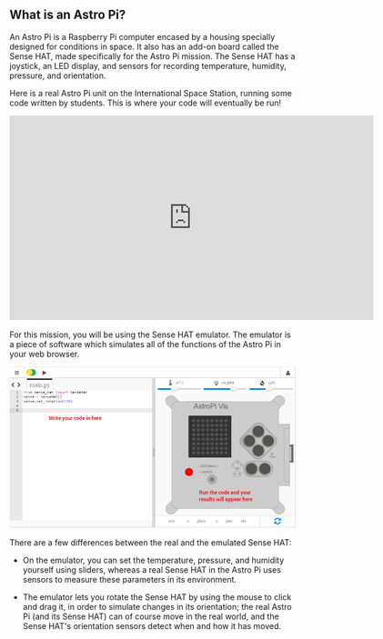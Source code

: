 ## What is an Astro Pi?

An Astro Pi is a Raspberry Pi computer encased by a housing specially designed for conditions in space. It also has an add-on board called the Sense HAT, made specifically for the Astro Pi mission. The Sense HAT has a joystick, an LED display, and sensors for recording temperature, humidity, pressure, and orientation.

Here is a real Astro Pi unit on the International Space Station, running some code written by students. This is where your code will eventually be run!

<iframe src="https://player.vimeo.com/video/172737314" width="640" height="360" frameborder="0" webkitallowfullscreen mozallowfullscreen allowfullscreen></iframe>

For this mission, you will be using the Sense HAT emulator. The emulator is a piece of software which simulates all of the functions of the Astro Pi in your web browser.

![Sense HAT emulator](images/sense-hat-emulator.png)

There are a few differences between the real and the emulated Sense HAT:

- On the emulator, you can set the temperature, pressure, and humidity yourself using sliders, whereas a real Sense HAT in the Astro Pi uses sensors to measure these parameters in its environment.

- The emulator lets you rotate the Sense HAT by using the mouse to click and drag it, in order to simulate changes in its orientation; the real Astro Pi (and its Sense HAT) can of course move in the real world, and the Sense HAT's orientation sensors detect when and how it has  moved.
